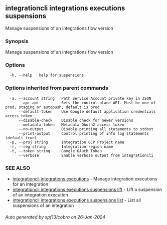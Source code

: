 ## integrationcli integrations executions suspensions

Manage suspensions of an integrations flow version

### Synopsis

Manage suspensions of an integrations flow version

### Options

```
  -h, --help   help for suspensions
```

### Options inherited from parent commands

```
  -a, --account string   Path Service Account private key in JSON
      --api api          Sets the control plane API. Must be one of prod, staging or autopush; default is prod
      --default-token    Use Google default application credentials access token
      --disable-check    Disable check for newer versions
      --metadata-token   Metadata OAuth2 access token
      --no-output        Disable printing all statements to stdout
      --print-output     Control printing of info log statements (default true)
  -p, --proj string      Integration GCP Project name
  -r, --reg string       Integration region name
  -t, --token string     Google OAuth Token
      --verbose          Enable verbose output from integrationcli
```

### SEE ALSO

* [integrationcli integrations executions](integrationcli_integrations_executions.md)	 - Manage integration executions for an integration
* [integrationcli integrations executions suspensions lift](integrationcli_integrations_executions_suspensions_lift.md)	 - Lift a suspension of an integration execution
* [integrationcli integrations executions suspensions list](integrationcli_integrations_executions_suspensions_list.md)	 - List all suspensions of an integration

###### Auto generated by spf13/cobra on 26-Jan-2024
